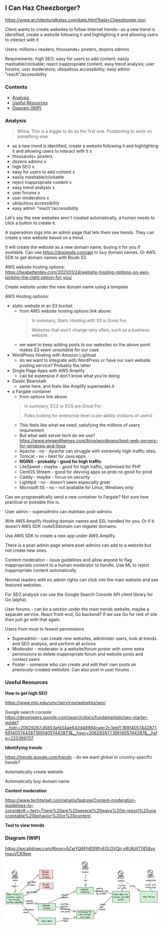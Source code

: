 ## I Can Haz Cheezborger?
https://www.architecturalkatas.com/kata.html?kata=Cheezborger.json

Client wants to create websites to follow Internet trends--as a new trend is identified, create a website following it and highlighting it and allowing users to interact with it

Users: millions+ readers, thousands+ posters, dozens admins

Requirements: high SEO; easy for users to add content; easily mashable/clickable; reject inappropriate content; easy trend analysis; user forums; user moderators; ubiquitous accessibility; easy admin "reach"/accessibility

### Contents
<!-- `make toc` to generate https://github.com/jonschlinkert/markdown-toc#cli -->

<!-- toc -->

- [Analysis](#analysis)
- [Useful Resources](#useful-resources)
- [Diagram (WIP)](#diagram-wip)

<!-- tocstop -->

### Analysis

> Whoa. This is a biggie to do as the first one. Postponing to work on something else.

* as a new trend is identified, create a website following it and highlighting it and allowing users to interact with it x
* thousands+ posters
* dozens admins x
* high SEO x
* easy for users to add content x
* easily mashable/clickable
* reject inappropriate content x
* easy trend analysis x
* user forums x
* user moderators x
* ubiquitous accessibility
* easy admin "reach"/accessibility

Let's say the new websites aren't created automatically, a human needs to click a button to create it.

A superadmin logs into an admin page that lets them see trends. They can create a new website based on a trend.

It will create the website as a new domain name, buying it for you if available. Can use https://dnsimple.com/api to buy domain names. Or AWS SDK to get domain names with Route 53.

AWS website hosting options: https://beabetterdev.com/2021/01/24/website-hosting-options-on-aws-picking-the-right-option-for-you/

Create website under the new domain name using a template

AWS Hosting options:

* static website in an S3 bucket
  * from AWS website hosting options link above:
    > In summary, Static Hosting with S3 is Great For:
    > 
    > Websites that won’t change very often, such as a business website.
  * we want to keep adding posts to our websites so the above point makes S3 seem unsuitable for our case
* WordPress Hosting with Amazon Lightsail
  * do we want to integrate with WordPress or have our own website posting service? Probably the latter
* Single Page Apps with AWS Amplify
  * can be expensive if don't know what you're doing
* Elastic Beanstalk
  * same here, and feels like Amplify supersedes it
* a Fargate container
  * from options link above:
  > In summary, EC2 or ECS are Great For:
  > 
  >Folks looking for enterprise level scale-abiltiy (millions of users)
  * This feels like what we need, satisfying the millions of users requirement
  * But what web server tech do we use? https://www.elegantthemes.com/blog/wordpress/best-web-servers-for-windows-and-linux
  * Apache - no - Apache can struggle with extremely high-traffic sites.
  * Tomcat - no - best for Java apps
  * **NGINX - probably - good for high traffic**
  * LiteSpeed - maybe - good for high traffic, optimised for PHP
  * CentOS Stream - good for devving apps so prob no good for prod
  * Caddy - maybe - focus on security
  * Lighttpd - no - doesn't seem especially great
  * Microsoft IIS - no - not available for Linux, Windows only
  
Can we programatically send a new container to Fargate? Not sure how practical or possible this is.

User admin - superadmins can maintain post-admins 

With AWS Amplify Hosting domain names and SSL handled for you. Or if it doesn't AWS SDK route53domain can register domains.

Use AWS SDK to create a new app under AWS Amplify.

There is a post-admin page where post-admins can add to a website but not create new ones.

Content moderation - issue guidelines and allow anyone to flag inappropriate content to a human moderator to handle. Use ML to reject inappropriate content automatically.

Normal readers with no admin rights can click into the main website and see featured websites.

For SEO analysis can use the Google Search Console API client library for Go (alpha).

User forums - can be a section under the main trends website, maybe a separate service. React front-end, Go backend? If we use Go for rest of site then just go with that again.

Users from most to fewest permissions

* Superadmin - can create new websites, administer users, look at trends and SEO analysis, and perform all actions
* Moderator - moderator is a website/forum poster with some extra permissions to delete inappropriate forum and website posts and contact users
* Poster - someone who can create and edit their own posts on previously-created websites. Can also post in user forums

### Useful Resources
**How to get high SEO**

https://www.mtu.edu/umc/services/websites/seo/

Google search console https://developers.google.com/search/docs/fundamentals/seo-starter-guide?__hstc=20629287.d5853afd34ae642d48994caec2c3ebf1.1691405744287.1691405744287.1691405744287.1&__hssc=20629287.1.1691405744287&__hsfp=225399707

**Identifying trends**

https://trends.google.com/trends - do we want global or country-specific trends?

Automatically create website

Automatically buy domain name

**Content moderation**

https://www.techtarget.com/whatis/feature/Content-moderation-guidelines-to-consider#:~:text=There%20are%20several%20ways%20to,report%20unacceptable%20behavior%20or%20content.

**Tool to view trends**

### Diagram (WIP)

https://excalidraw.com/#json=AZwYQ6Fh8Sf4fyEGLGVQn,vRUKdtT7458vsmquVCK9ew

![container_diagram01.png](container_diagram01.png)


